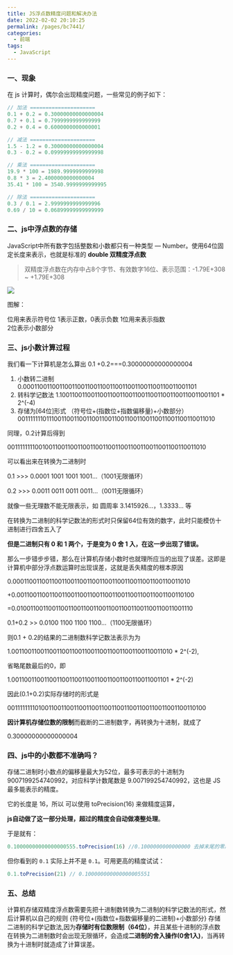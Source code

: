 ```yaml
---
title: JS浮点数精度问题和解决办法
date: 2022-02-02 20:10:25
permalink: /pages/bc7441/
categories:
  - 前端
tags:
  - JavaScript
---
```


### 一、现象  

在 js 计算时，偶尔会出现精度问题，一些常见的例子如下：

```js
// 加法 =====================
0.1 + 0.2 = 0.30000000000000004
0.7 + 0.1 = 0.7999999999999999
0.2 + 0.4 = 0.6000000000000001

// 减法 =====================
1.5 - 1.2 = 0.30000000000000004
0.3 - 0.2 = 0.09999999999999998

// 乘法 =====================
19.9 * 100 = 1989.9999999999998
0.8 * 3 = 2.4000000000000004
35.41 * 100 = 3540.9999999999995

// 除法 =====================
0.3 / 0.1 = 2.9999999999999996
0.69 / 10 = 0.06899999999999999
```

### 二、js中浮点数的存储


JavaScript中所有数字包括整数和小数都只有一种类型 — Number。使用64位固定长度来表示，也就是标准的 **double 双精度浮点数**

> 双精度浮点数在内存中占8个字节、有效数字16位、表示范围：-1.79E+308 ~ +1.79E+308  

![](https://raw.gitmirror.com/GanChuanYin/picture/main/blog/20220203092428.png)

图解：

位用来表示符号位 1表示正数，0表示负数
1位用来表示指数  
2位表示小数部分  


### 三、js小数计算过程

我们看一下计算机是怎么算出 0.1 +0.2===0.30000000000000004

1. 小数转二进制 0.0001100110011001100110011001100110011001100110011001101
2. 转科学记数法 1.100110011001100110011001100110011001100110011001101 * 2^(-4)
3. 存储为[64位]形式 （符号位+(指数位+指数偏移量)+小数部分） 0011111110111001100110011001100110011001100110011001100110011010

同理，0.2计算后得到   

0011111111001001100110011001100110011001100110011001100110011010

可以看出来在转换为二进制时  

0.1 >>> 0.0001 1001 1001 1001...（1001无限循环）

0.2 >>> 0.0011 0011 0011 0011...（0011无限循环）


就像一些无理数不能无限表示，如 圆周率 3.1415926...，1.3333... 等

在转换为二进制的科学记数法的形式时只保留64位有效的数字，此时只能模仿十进制进行四舍五入了 

**但是二进制只有 0 和 1 两个，于是变为 0 舍 1 入，在这一步出现了错误。**

那么一步错步步错，那么在计算机存储小数时也就理所应当的出现了误差。这即是计算机中部分浮点数运算时出现误差，这就是丢失精度的根本原因


0.00011001100110011001100110011001100110011001100110011010

+0.00110011001100110011001100110011001100110011001100110100

=0.01001100110011001100110011001100110011001100110011001110

0.1+0.2 >> 0.0100 1100 1100 1100...（1100无限循环）


则0.1 + 0.2的结果的二进制数科学记数法表示为为


1.001100110011001100110011001100110011001100110011010 * 2^(-2),

省略尾数最后的0，即 

1.00110011001100110011001100110011001100110011001101 * 2^(-2)

因此(0.1+0.2)实际存储时的形式是 

0011111111010011001100110011001100110011001100110011001100110100

**因计算机存储位数的限制**而截断的二进制数字，再转换为十进制，就成了

0.30000000000000004

### 四、js中的小数都不准确吗？

存储二进制时小数点的偏移量最大为52位，最多可表示的十进制为9007199254740992，对应科学计数尾数是 9.007199254740992，这也是 JS 最多能表示的精度。

它的长度是 16，所以  可以使用 toPrecision(16) 来做精度运算，

**js自动做了这一部分处理，超过的精度会自动做凑整处理**。

于是就有：

```js
0.10000000000000000555.toPrecision(16) //0.1000000000000000 去掉末尾的零后正好为0.1

```

但你看到的 `0.1` 实际上并不是 `0.1`。可用更高的精度试试：

```js
0.1.toPrecision(21) // 0.100000000000000005551
```


### 五、总结

计算机存储双精度浮点数需要先把十进制数转换为二进制的科学记数法的形式，然后计算机以自己的规则 {符号位+(指数位+指数偏移量的二进制)+小数部分} 存储二进制的科学记数法,因为**存储时有位数限制（64位）**，并且某些十进制的浮点数在转换为二进制数时会出现无限循环，会造成**二进制的舍入操作(0舍1入)**，当再转换为十进制时就造成了计算误差。